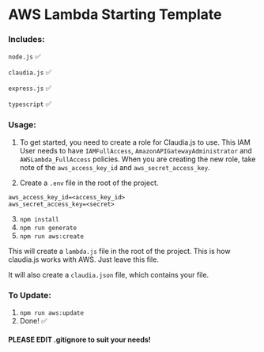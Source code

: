 # AWS Lambda Starting Template

### Includes:

`node.js` :white_check_mark:

`claudia.js` :white_check_mark:

`express.js` :white_check_mark:

`typescript` :white_check_mark:

### Usage:

1. To get started, you need to create a role for Claudia.js to use. This IAM User needs to have `IAMFullAccess`, `AmazonAPIGatewayAdministrator` and `AWSLambda_FullAccess` policies. When you are creating the new role, take note of the `aws_access_key_id` and `aws_secret_access_key`.

2. Create a `.env` file in the root of the project.

```
aws_access_key_id=<access_key_id>
aws_secret_access_key=<secret>
```

3. `npm install`
4. `npm run generate`
5. `npm run aws:create`

This will create a `lambda.js` file in the root of the project. This is how claudia.js works with AWS. Just leave this file.

It will also create a `claudia.json` file, which contains your file.

### To Update:

1. `npm run aws:update`
2. Done! :white_check_mark:

#### PLEASE EDIT .gitignore to suit your needs!

